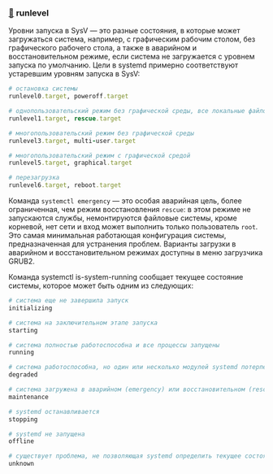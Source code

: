 ### [:diamond_shape_with_a_dot_inside:](#toc) <a name='3'>runlevel</a>

Уровни запуска в SysV — это разные состояния, в которые может загружаться система, например, с графическим рабочим столом, без графического рабочего стола, а также в аварийном и восстановительном режиме, если система не загружается с уровнем запуска по умолчанию. Цели в systemd примерно соответствуют устаревшим уровням запуска в SysV:

```ruby
# остановка системы
runlevel0.target, poweroff.target

# однопользовательский режим без графической среды, все локальные файловые системы монтируются, вход может выполнить только пользователь root, сеть неактивна
runlevel1.target, rescue.target

# многопользовательский режим без графической среды
runlevel3.target, multi-user.target

# многопользовательский режим с графической средой
runlevel5.target, graphical.target

# перезагрузка
runlevel6.target, reboot.target
```

Команда `systemctl emergency` — это особая аварийная цель, более ограниченная, чем режим восстановления `rescue`: в этом режиме не запускаются службы, немонтируются файловые системы, кроме корневой, нет сети и вход может выполнить только пользователь `root`. Это самая минимальная работающая конфигурация системы, предназначенная для устранения проблем. Варианты загрузки в аварийном и восстановительном режимах доступны в меню загрузчика GRUB2.

Команда systemctl is-system-running сообщает текущее состояние системы, которое может быть одним из следующих:

```ruby
# система еще не завершила запуск
initializing

# система на заключительном этапе запуска
starting

# система полностью работоспособна и все процессы запущены
running

# система работоспособна, но один или несколько модулей systemd потерпели неудачу. Выполните systemctl | grep failed, чтобы увидеть, какие это модули
degraded

# система загружена в аварийном (emergency) или восстановительном (rescue) режиме
maintenance

# systemd останавливается
stopping

# systemd не запущена
offline

# существует проблема, не позволяющая systemd определить текущее состояние
unknown
```


